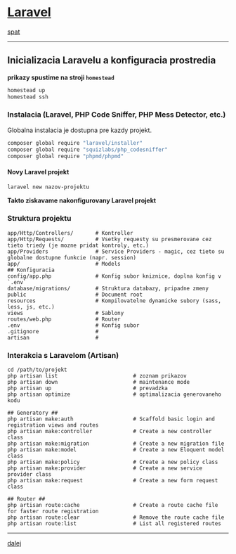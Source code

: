 [Laravel](./index.html)
=====================

[spat](./prostredie.html)

- - - -

## Inicializacia Laravelu a konfiguracia prostredia

**prikazy spustime na stroji `homestead`**

```bash
homestead up
homestead ssh
```

### Instalacia (Laravel, PHP Code Sniffer, PHP Mess Detector, etc.)

Globalna instalacia je dostupna pre kazdy projekt.

```bash
composer global require "laravel/installer"
composer global require "squizlabs/php_codesniffer"
composer global require "phpmd/phpmd"
```

#### Novy Laravel projekt

```bash
laravel new nazov-projektu
```

**Takto ziskavame nakonfigurovany Laravel projekt**

### Struktura projektu

```
app/Http/Controllers/		# Kontroller
app/Http/Requests/			# Vsetky requesty su presmerovane cez tieto triedy (je mozne pridat kontroly, etc.)
app/Providers				# Service Providers - magic, cez tieto su globalne dostupne funkcie (napr. session)
app/						# Models
## Konfiguracia
config/app.php 				# Konfig subor kniznice, doplna konfig v `.env`
database/migrations/ 		# Struktura databazy, pripadne zmeny
public 						# Document root
resources					# Kompilovatelne dynamicke subory (sass, less, js, etc.)
views						# Sablony
routes/web.php 				# Router
.env 						# Konfig subor
.gitignore					# 
artisan						#
```

### Interakcia s Laravelom (Artisan)

```
cd /path/to/projekt
php artisan list 						# zoznam prikazov
php artisan down 						# maintenance mode
php artisan up  						# prevadzka
php artisan optimize					# optimalizacia generovaneho kodu

## Generatory ##
php artisan make:auth                 	# Scaffold basic login and registration views and routes
php artisan make:controller           	# Create a new controller class
php artisan make:migration            	# Create a new migration file
php artisan make:model                	# Create a new Eloquent model class
php artisan make:policy               	# Create a new policy class
php artisan make:provider             	# Create a new service provider class
php artisan make:request              	# Create a new form request class
        
## Router ##
php artisan route:cache               	# Create a route cache file for faster route registration
php artisan route:clear               	# Remove the route cache file
php artisan route:list                	# List all registered routes
```

- - - -

[dalej](./komponenty.html)